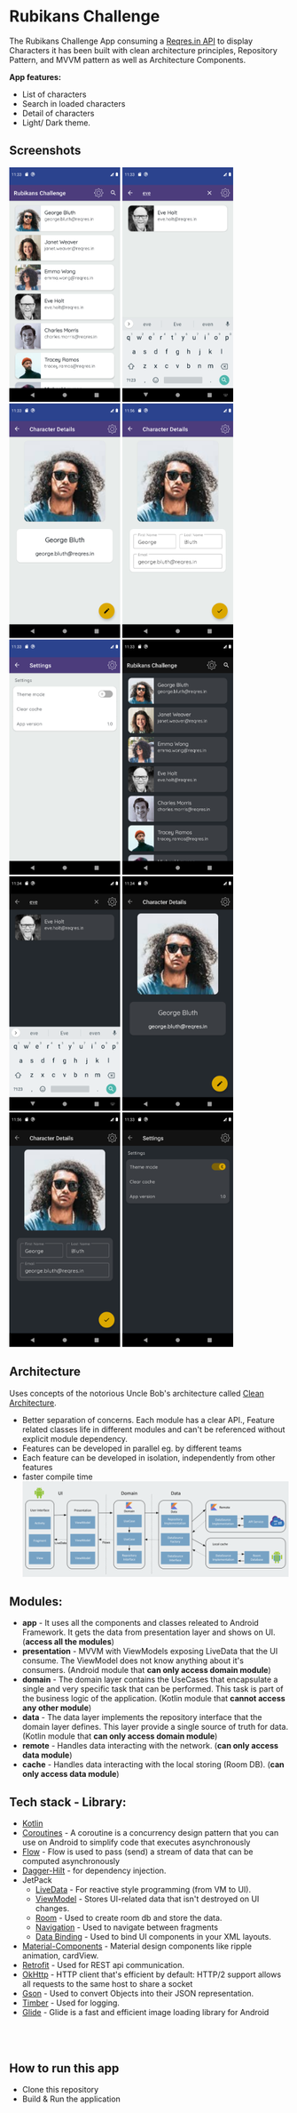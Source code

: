# Rubikans Challenge
The Rubikans Challenge App consuming a [Reqres.in API](https://reqres.in/) to display Characters it has been built with clean architecture principles, Repository Pattern, and MVVM pattern as well as Architecture Components.


**App features:**
- List of characters
- Search in loaded characters
- Detail of characters
- Light/ Dark theme.

## Screenshots
<p float="left">
  <img alt="Screenshot_dark_4.png" src="art/screenshots/Screenshot_light_1.png" width="200">
  <img alt="Screenshot_dark_4.png" src="art/screenshots/Screenshot_light_2.png" width="200">
  <img alt="Screenshot_dark_4.png" src="art/screenshots/Screenshot_light_3.png" width="200">
  <img alt="Screenshot_dark_4.png" src="art/screenshots/Screenshot_light_4.png" width="200">
  <img alt="Screenshot_dark_4.png" src="art/screenshots/Screenshot_light_5.png" width="200">
  <img alt="Screenshot_dark_4.png" src="art/screenshots/Screenshot_dark_1.png" width="200">
  <img alt="Screenshot_dark_4.png" src="art/screenshots/Screenshot_dark_2.png" width="200">
  <img alt="Screenshot_dark_4.png" src="art/screenshots/Screenshot_dark_3.png" width="200">
  <img alt="Screenshot_dark_4.png" src="art/screenshots/Screenshot_dark_4.png" width="200">
  <img alt="Screenshot_dark_4.png" src="art/screenshots/Screenshot_dark_5.png" width="200">
</p>

## Architecture
Uses concepts of the notorious Uncle Bob's architecture called [Clean Architecture](https://blog.cleancoder.com/uncle-bob/2012/08/13/the-clean-architecture.html).</br>

* Better separation of concerns. Each module has a clear API., Feature related classes life in different modules and can't be referenced without explicit module dependency.
* Features can be developed in parallel eg. by different teams
* Each feature can be developed in isolation, independently from other features
* faster compile time
  <img src="art/app_architecture.png">

## Modules:
* **app** - It uses all the components and classes releated to Android Framework. It gets the data from presentation layer and shows on UI. (**access all the modules**)
* **presentation** - MVVM with ViewModels exposing LiveData that the UI consume. The ViewModel does not know anything about it's consumers. (Android module that **can only access domain module**)
* **domain** - The domain layer contains the UseCases that encapsulate a single and very specific task that can be performed. This task is part of the business logic of the application. (Kotlin module that **cannot access any other module**)
* **data** - The data layer implements the repository interface that the domain layer defines. This layer provide a single source of truth for data. (Kotlin module that **can only access domain module**)
* **remote** - Handles data interacting with the network. (**can only access data module**)
* **cache** - Handles data interacting with the local storing (Room DB). (**can only access data module**)

## Tech stack - Library:

- [Kotlin](https://kotlinlang.org/)
- [Coroutines](https://github.com/Kotlin/kotlinx.coroutines) - A coroutine is a concurrency design pattern that you can use on Android to simplify code that executes asynchronously
- [Flow](https://kotlin.github.io/kotlinx.coroutines/kotlinx-coroutines-core/kotlinx.coroutines.flow/) - Flow is used to pass (send) a stream of data that can be computed asynchronously
- [Dagger-Hilt](https://developer.android.com/training/dependency-injection/hilt-android) - for dependency injection.
- JetPack
    - [LiveData](https://developer.android.com/topic/libraries/architecture/livedata) - For reactive style programming (from VM to UI).
    - [ViewModel](https://developer.android.com/topic/libraries/architecture/viewmodel) - Stores UI-related data that isn't destroyed on UI changes.
    - [Room](https://developer.android.com/topic/libraries/architecture/room) - Used to create room db and store the data.
    - [Navigation](https://developer.android.com/guide/navigation/navigation-getting-started) - Used to navigate between fragments
    - [Data Binding](https://developer.android.com/topic/libraries/data-binding) - Used to bind UI components in your XML layouts.
- [Material-Components](https://github.com/material-components/material-components-android) - Material design components like ripple animation, cardView.
- [Retrofit](https://github.com/square/retrofit) - Used for REST api communication.
- [OkHttp](http://square.github.io/okhttp/) - HTTP client that's efficient by default: HTTP/2 support allows all requests to the same host to share a socket
- [Gson](https://github.com/google/gson) - Used to convert Objects into their JSON representation.
- [Timber](https://github.com/JakeWharton/timber) - Used for logging.
- [Glide](https://bumptech.github.io/glide/) - Glide is a fast and efficient image loading library for Android


## <br/><br/> How to run this app
- Clone this repository
- Build & Run the application